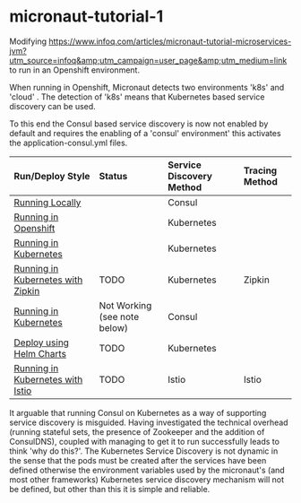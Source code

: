# micronaut-tutorial-1
Modifying https://www.infoq.com/articles/micronaut-tutorial-microservices-jvm?utm_source=infoq&amp;utm_campaign=user_page&amp;utm_medium=link to run in an Openshift environment. 

When running in Openshift, Micronaut detects two environments 'k8s' and 'cloud' . The detection of 'k8s' means that Kubernetes based service discovery can be used.

To this end the Consul based service discovery is now not enabled by default and requires the enabling of a 'consul' environment' this activates the application-consul.yml files.

|Run/Deploy Style|Status|Service Discovery Method|Tracing Method|
|:---|:---|:---|:---|
|[Running Locally](README_local.md)||Consul||
|[Running in Openshift](README_openshift.md)||Kubernetes||
|[Running in Kubernetes](README_kubernetes.md)||Kubernetes||
|[Running in Kubernetes with Zipkin](README_zipkin.md)|TODO|Kubernetes|Zipkin|
|[Running in Kubernetes](README_kubernetes_consul.md)|Not Working (see note below)|Consul||
|[Deploy using Helm Charts](README_helm.md)|TODO|Kubernetes||
|[Running in Kubernetes with Istio](README_isto.md)|TODO|Istio|Istio|

It arguable that running Consul on Kubernetes as a way of supporting service discovery is misguided. Having investigated the technical overhead (running stateful sets, the presence of Zookeeper and the addition of ConsulDNS), coupled with managing to get it to run successfully leads to think 'why do this?'. The Kubernetes Service Discovery is not dynamic in the sense that the pods must be created after the services have been defined otherwise the environment variables used by the micronaut's (and most other frameworks) Kubernetes service discovery mechanism will not be defined, but other than this it is simple and reliable.
